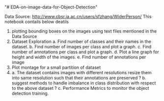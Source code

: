 "# EDA-on-image-data-for-Object-Detection" 

Data Source: http://www.cbsr.ia.ac.cn/users/sfzhang/WiderPerson/
This notebook contails below deatils
1. plotting bounding boxes on the images using text files mentioned in the Data Source
2.  Dataset Exploration
    a. Find number of classes and their names in the dataset.
    b. Find number of images per class and plot a graph.
    c. Find number of annotations per class and plot a graph.
    d. Plot a line graph for height and width of the images.
    e. Find number of annotations per image
3. Plot montage for a small partition of dataset
4. a. The dataset contains images with different resolutions resize them into same resolution such that their annotations are preserved ?
   b. suggest methods to handle imbalance in class distribution with respect to the above dataset ? 
   c. Performance Metrics to monitor the object detection training.
